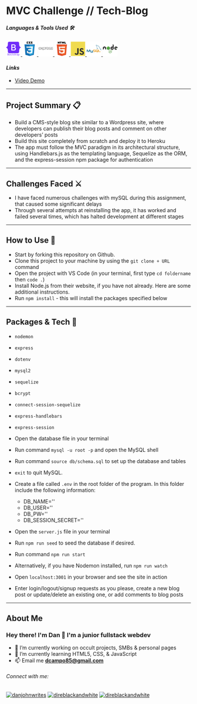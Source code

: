 # MVC Challenge // Tech-Blog

##### _Languages & Tools Used_ 🛠
<p align="left"> <a href="https://getbootstrap.com" target="_blank" rel="noreferrer"> <img src="https://raw.githubusercontent.com/devicons/devicon/master/icons/bootstrap/bootstrap-plain-wordmark.svg" alt="bootstrap" width="40" height="40"/> </a> <a href="https://www.w3schools.com/css/" target="_blank" rel="noreferrer"> <img src="https://raw.githubusercontent.com/devicons/devicon/master/icons/css3/css3-original-wordmark.svg" alt="css3" width="40" height="40"/> </a> <a href="https://expressjs.com" target="_blank" rel="noreferrer"> <img src="https://raw.githubusercontent.com/devicons/devicon/master/icons/express/express-original-wordmark.svg" alt="express" width="40" height="40"/> </a> <a href="https://www.w3.org/html/" target="_blank" rel="noreferrer"> <img src="https://raw.githubusercontent.com/devicons/devicon/master/icons/html5/html5-original-wordmark.svg" alt="html5" width="40" height="40"/> </a> <a href="https://developer.mozilla.org/en-US/docs/Web/JavaScript" target="_blank" rel="noreferrer"> <img src="https://raw.githubusercontent.com/devicons/devicon/master/icons/javascript/javascript-original.svg" alt="javascript" width="40" height="40"/> </a> <a href="https://www.mysql.com/" target="_blank" rel="noreferrer"> <img src="https://raw.githubusercontent.com/devicons/devicon/master/icons/mysql/mysql-original-wordmark.svg" alt="mysql" width="40" height="40"/> </a> <a href="https://nodejs.org" target="_blank" rel="noreferrer"> <img src="https://raw.githubusercontent.com/devicons/devicon/master/icons/nodejs/nodejs-original-wordmark.svg" alt="nodejs" width="40" height="40"/> </a> </p>

#### _Links_
* <a href="">Video Demo</a>

-----
## Project Summary 📋
* Build a CMS-style blog site similar to a Wordpress site, where developers can publish their blog posts and comment on other developers’ posts
* Build this site completely from scratch and deploy it to Heroku
* The app must follow the MVC paradigm in its architectural structure, using Handlebars.js as the templating language, Sequelize as the ORM, and the express-session npm package for authentication

-----
## Challenges Faced ⚔️  
* I have faced numerous challenges with mySQL during this assignment, that caused some significant delays
* Through several attempts at reinstalling the app, it has worked and failed several times, which has halted development at different stages

-----
## How to Use 📝  
* Start by forking this repository on Github.
* Clone this project to your machine by using the `git clone + URL` command
* Open the project with VS Code (in your terminal, first type `cd foldername` then `code .`)
* Install Node.js from their website, if you have not already. Here are some additional instructions.
* Run `npm install` - this will install the packages specified below

-----
## Packages & Tech 📝  
* `nodemon`
* `express`
* `dotenv`
* `mysql2`
* `sequelize`
* `bcrypt`
* `connect-session-sequelize`
* `express-handlebars`
* `express-session`

* Open the database file in your terminal
* Run command `mysql -u root -p` and open the MySQL shell
* Run command `source db/schema.sql` to set up the database and tables
* `exit` to quit MySQL.
* Create a file called `.env` in the root folder of the program. In this folder include the following information:
    * DB_NAME=''
    * DB_USER=''
    * DB_PW=''
    * DB_SESSION_SECRET=''
* Open the `server.js` file in your terminal
* Run `npm run seed` to seed the database if desired.
* Run command `npm run start`
* Alternatively, if you have Nodemon installed, run `npm run watch`
* Open `localhost:3001` in your browser and see the site in action
* Enter login/logout/signup requests as you please, create a new blog post or update/delete an existing one, or add comments to blog posts

-----
## About Me
<h3 align="left">Hey there! I'm Dan 👋 I'm a junior fullstack webdev</h3>

* 🔭 I’m currently working on occult projects, SMBs & personal pages
* 🌱 I’m currently learning HTML5, CSS, & JavaScript
* 📫 Email me **dcampo85@gmail.com**

<h6 align="left">Connect with me:</h6>
<p align="left">
<a href="https://twitter.com/danjohnwrites" target="blank"><img align="center" src="https://raw.githubusercontent.com/rahuldkjain/github-profile-readme-generator/master/src/images/icons/Social/twitter.svg" alt="danjohnwrites" height="30" width="40" /></a>
<a href="https://instagram.com/direblackandwhite" target="blank"><img align="center" src="https://raw.githubusercontent.com/rahuldkjain/github-profile-readme-generator/master/src/images/icons/Social/instagram.svg" alt="direblackandwhite" height="30" width="40" /></a>
<a href="https://instagram.com/direpike" target="blank"><img align="center" src="https://raw.githubusercontent.com/rahuldkjain/github-profile-readme-generator/master/src/images/icons/Social/instagram.svg" alt="direblackandwhite" height="30" width="40" /></a>
</p>

